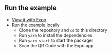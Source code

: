 ## Run the example

- [View it with Expo](https://expo.io/@satya164/react-navigation-tabs-demos)
- Run the example locally
  + Clone the repository and `cd` to this directory
  + Run `yarn` to install the dependencies
  + Run `yarn start` to start the packager
  + Scan the QR Code with the Expo app
